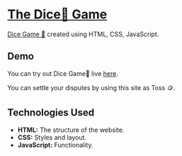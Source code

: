 
# [The Dice🎲 Game](https://ashutoshs10.github.io/Dice-Game/)

[Dice Game 🎲](https://ashutoshs10.github.io/Dice-Game/) created using HTML, CSS, JavaScript.



## Demo[](https://ashutoshs10.github.io/Dice-Game/)

You can try out Dice Game🎲 live [here](https://ashutoshs10.github.io/Dice-Game/).

You can settle your disputes by using this site as Toss 🪙.


## Technologies Used
- **HTML:** The structure of the website.
- **CSS:** Styles and layout.
- **JavaScript:** Functionality.
